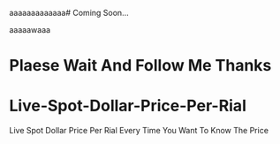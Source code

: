 aaaaaaaaaaaaa# Coming Soon...

aaaaawaaa

# Plaese Wait And Follow Me Thanks

# Live-Spot-Dollar-Price-Per-Rial
Live Spot  Dollar Price Per Rial Every Time You Want To Know The Price
